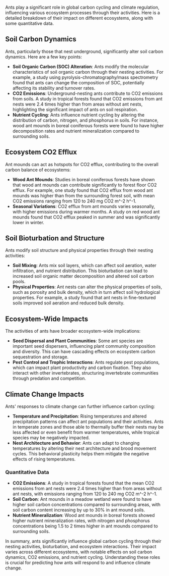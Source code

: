 Ants play a significant role in global carbon cycling and climate regulation, influencing various ecosystem processes through their activities. Here is a detailed breakdown of their impact on different ecosystems, along with some quantitative data.

## Soil Carbon Dynamics

Ants, particularly those that nest underground, significantly alter soil carbon dynamics. Here are a few key points:

- **Soil Organic Carbon (SOC) Alteration**: Ants modify the molecular characteristics of soil organic carbon through their nesting activities. For example, a study using pyrolysis-chromatography/mass spectrometry found that ants can change the composition of SOC, potentially affecting its stability and turnover rates.
- **CO2 Emissions**: Underground-nesting ants contribute to CO2 emissions from soils. A study in tropical forests found that CO2 emissions from ant nests were 2.4 times higher than from areas without ant nests, highlighting the significant impact of ants on soil respiration.
- **Nutrient Cycling**: Ants influence nutrient cycling by altering the distribution of carbon, nitrogen, and phosphorus in soils. For instance, wood ant mounds in boreal coniferous forests were found to have higher decomposition rates and nutrient mineralization compared to surrounding soils.

## Ecosystem CO2 Efflux

Ant mounds can act as hotspots for CO2 efflux, contributing to the overall carbon balance of ecosystems:

- **Wood Ant Mounds**: Studies in boreal coniferous forests have shown that wood ant mounds can contribute significantly to forest floor CO2 efflux. For example, one study found that CO2 efflux from wood ant mounds was higher than from the surrounding forest soil, with mean CO2 emissions ranging from 120 to 240 mg CO2 m^-2 h^-1.
- **Seasonal Variations**: CO2 efflux from ant mounds varies seasonally, with higher emissions during warmer months. A study on red wood ant mounds found that CO2 efflux peaked in summer and was significantly lower in winter.

## Soil Bioturbation and Structure

Ants modify soil structure and physical properties through their nesting activities:

- **Soil Mixing**: Ants mix soil layers, which can affect soil aeration, water infiltration, and nutrient distribution. This bioturbation can lead to increased soil organic matter decomposition and altered soil carbon pools.
- **Physical Properties**: Ant nests can alter the physical properties of soils, such as porosity and bulk density, which in turn affect soil hydrological properties. For example, a study found that ant nests in fine-textured soils improved soil aeration and reduced bulk density.

## Ecosystem-Wide Impacts

The activities of ants have broader ecosystem-wide implications:

- **Seed Dispersal and Plant Communities**: Some ant species are important seed dispersers, influencing plant community composition and diversity. This can have cascading effects on ecosystem carbon sequestration and storage.
- **Pest Control and Trophic Interactions**: Ants regulate pest populations, which can impact plant productivity and carbon fixation. They also interact with other invertebrates, structuring invertebrate communities through predation and competition.

## Climate Change Impacts

Ants' responses to climate change can further influence carbon cycling:

- **Temperature and Precipitation**: Rising temperatures and altered precipitation patterns can affect ant populations and their activities. Ants in temperate zones and those able to thermally buffer their nests may be less affected or even benefit from warmer temperatures, while tropical species may be negatively impacted.
- **Nest Architecture and Behavior**: Ants can adapt to changing temperatures by altering their nest architecture and brood movement cycles. This behavioral plasticity helps them mitigate the negative effects of rising temperatures.

### Quantitative Data

- **CO2 Emissions**: A study in tropical forests found that the mean CO2 emissions from ant nests were 2.4 times higher than from areas without ant nests, with emissions ranging from 120 to 240 mg CO2 m^-2 h^-1.
- **Soil Carbon**: Ant mounds in a meadow wetland were found to have higher soil carbon concentrations compared to surrounding areas, with soil carbon content increasing by up to 30% in ant mound soils.
- **Nutrient Mineralization**: Wood ant mounds in boreal forests showed higher nutrient mineralization rates, with nitrogen and phosphorus concentrations being 1.5 to 2 times higher in ant mounds compared to surrounding soils.

In summary, ants significantly influence global carbon cycling through their nesting activities, bioturbation, and ecosystem interactions. Their impact varies across different ecosystems, with notable effects on soil carbon dynamics, CO2 emissions, and nutrient cycling. Understanding these roles is crucial for predicting how ants will respond to and influence climate change.